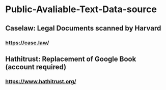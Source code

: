 # Public-Avaliable-Text-Data-source
 
## Caselaw: Legal Documents scanned by Harvard
### https://case.law/

## Hathitrust: Replacement of Google Book (account required)
### https://www.hathitrust.org/
